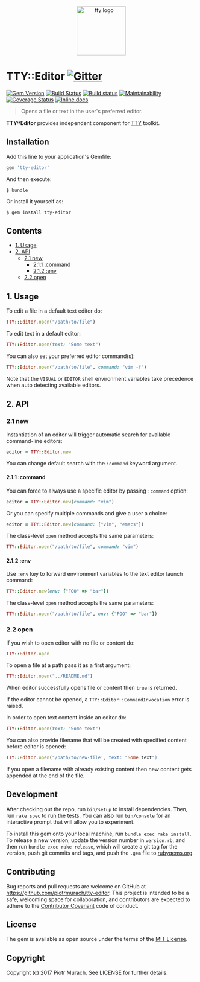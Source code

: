 <div align="center">
  <a href="https://piotrmurach.github.io/tty" target="_blank"><img width="130" src="https://cdn.rawgit.com/piotrmurach/tty/master/images/tty.png" alt="tty logo" /></a>
</div>

# TTY::Editor [![Gitter](https://badges.gitter.im/Join%20Chat.svg)][gitter]

[![Gem Version](https://badge.fury.io/rb/tty-editor.svg)][gem]
[![Build Status](https://secure.travis-ci.org/piotrmurach/tty-editor.svg?branch=master)][travis]
[![Build status](https://ci.appveyor.com/api/projects/status/yw4guy16meq5wkee?svg=true)][appveyor]
[![Maintainability](https://api.codeclimate.com/v1/badges/0afb9e75eef4ae4615c6/maintainability)][codeclimate]
[![Coverage Status](https://coveralls.io/repos/github/piotrmurach/tty-editor/badge.svg)][coverage]
[![Inline docs](http://inch-ci.org/github/piotrmurach/tty-editor.svg?branch=master)][inchpages]

[gitter]: https://gitter.im/piotrmurach/tty
[gem]: http://badge.fury.io/rb/tty-editor
[travis]: http://travis-ci.org/piotrmurach/tty-editor
[appveyor]: https://ci.appveyor.com/project/piotrmurach/tty-editor
[codeclimate]:https://codeclimate.com/github/piotrmurach/tty-editor/maintainability
[coverage]: https://coveralls.io/github/piotrmurach/tty-editor
[inchpages]: http://inch-ci.org/github/piotrmurach/tty-editor

> Opens a file or text in the user's preferred editor.

**TTY::Editor** provides independent component for [TTY](https://github.com/piotrmurach/tty) toolkit.

## Installation

Add this line to your application's Gemfile:

```ruby
gem 'tty-editor'
```

And then execute:

    $ bundle

Or install it yourself as:

    $ gem install tty-editor

## Contents

* [1. Usage](#1-usage)
* [2. API](#2-api)
  * [2.1 new](#21-new)
    * [2.1.1 :command](#211-command)
    * [2.1.2 :env](#212-env)
  * [2.2 open](#22-open)

## 1. Usage

To edit a file in a default text editor do:

```ruby
TTY::Editor.open("/path/to/file")
```

To edit text in a default editor:

```ruby
TTY::Editor.open(text: "Some text")
```

You can also set your preferred editor command(s):

```ruby
TTY::Editor.open("/path/to/file", command: "vim -f")
```

Note that the `VISUAL` or `EDITOR` shell environment variables take precedence when auto detecting available editors.

## 2. API

### 2.1 new

Instantiation of an editor will trigger automatic search for available command-line editors:

```ruby
editor = TTY::Editor.new
```

You can change default search with the `:command` keyword argument.

#### 2.1.1 :command

You can force to always use a specific editor by passing `:command` option:

```ruby
editor = TTY::Editor.new(command: "vim")
```

Or you can specify multiple commands and give a user a choice:

```ruby
editor = TTY::Editor.new(command: ["vim", "emacs"])
```

The class-level `open` method accepts the same parameters:

```ruby
TTY::Editor.open("/path/to/file", command: "vim")
```

#### 2.1.2 :env

Use `:env` key to forward environment variables to the text editor launch command:

```ruby
TTY::Editor.new(env: {"FOO" => "bar"})
```

The class-level `open` method accepts the same parameters:

```ruby
TTY::Editor.open("/path/to/file", env: {"FOO" => "bar"})
```

### 2.2 open

If you wish to open editor with no file or content do:

```ruby
TTY::Editor.open
```

To open a file at a path pass it as a first argument:

```ruby
TTY::Editor.open("../README.md")
```

When editor successfully opens file or content then `true` is returned.

If the editor cannot be opened, a `TTY::Editor::CommandInvocation` error is raised.

In order to open text content inside an editor do:

```ruby
TTY::Editor.open(text: "Some text")
```

You can also provide filename that will be created with specified content before editor is opened:

```ruby
TTY::Editor.open("/path/to/new-file', text: "Some text")
```

If you open a filename with already existing content then new content gets appended at the end of the file.

## Development

After checking out the repo, run `bin/setup` to install dependencies. Then, run `rake spec` to run the tests. You can also run `bin/console` for an interactive prompt that will allow you to experiment.

To install this gem onto your local machine, run `bundle exec rake install`. To release a new version, update the version number in `version.rb`, and then run `bundle exec rake release`, which will create a git tag for the version, push git commits and tags, and push the `.gem` file to [rubygems.org](https://rubygems.org).

## Contributing

Bug reports and pull requests are welcome on GitHub at https://github.com/piotrmurach/tty-editor. This project is intended to be a safe, welcoming space for collaboration, and contributors are expected to adhere to the [Contributor Covenant](http://contributor-covenant.org) code of conduct.

## License

The gem is available as open source under the terms of the [MIT License](http://opensource.org/licenses/MIT).

## Copyright

Copyright (c) 2017 Piotr Murach. See LICENSE for further details.
